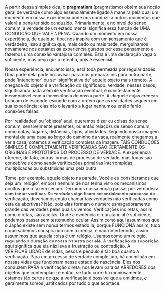 A partir dessa simples dica, o **pragmatism** (pragmatismo) obtém sua noção geral de verdade como algo essencialmente ligado à maneira pela qual um momento em nossa experiência pode nos conduzir a outros momentos que valerá a pena ter sido conduzido. Primariamente, e no nível do senso comum, a verdade de um estado mental significa essa função de UMA CONDUÇÃO QUE VALE A PENA. Quando um momento em nossa experiência, de qualquer tipo, nos inspira com um pensamento que é verdadeiro, isso significa que, mais cedo ou mais tarde, mergulhamos novamente nos detalhes da experiência guiados por esse pensamento e fazemos uma conexão vantajosa com eles. Esta é uma declaração vaga o suficiente, mas peço que a retenha, pois é essencial.

Nossa experiência, enquanto isso, está toda permeada por regularidades. Uma parte dela pode nos avisar para nos prepararmos para outra parte, pode 'intencionar' ou ser 'significativa de' aquele objeto mais remoto. A chegada do objeto é a verificação do significado. Verdade, nesses casos, significando nada além de verificação eventual, é manifestamente incompatível com a inconstância de nossa parte. Ai daquele cujas crenças brincam de esconde-esconde com a ordem que as realidades seguem em sua experiência: elas não o levarão a lugar nenhum ou então farão conexões falsas.

Por 'realidades' ou 'objetos' aqui, queremos dizer ou coisas do senso comum, sensivelmente presentes, ou então relações de senso comum, como datas, lugares, distâncias, tipos, atividades. Seguindo nossa imagem mental de uma casa ao longo do caminho da vaca, realmente chegamos a ver a casa; obtemos a verificação completa da imagem. TAIS CONDUÇÕES SIMPLES E COMPLETAMENTE VERIFICADAS SÃO CERTAMENTE OS ORIGINAIS E PROTÓTIPOS DO PROCESSO DE VERDADE. A experiência oferece, de fato, outras formas de processo de verdade, mas todas são concebíveis como sendo verificações primárias interrompidas, multiplicadas ou substituídas uma pela outra.

Tome, por exemplo, aquele objeto na parede. Você e eu consideramos que seja um 'relógio', embora nenhum de nós tenha visto os mecanismos ocultos que o fazem ser um. Deixamos nossa noção passar por verdadeira sem tentar verificar. Se verdades significam essencialmente processo de verificação, deveríamos então chamar tais verdades não verificadas como esta de abortivas? Não, pois elas formam o número esmagadoramente grande das verdades pelas quais vivemos. Verificações indiretas, assim como diretas, são aceitas. Onde a evidência circunstancial é suficiente, podemos passar sem testemunho ocular. Assim como aqui assumimos que o Japão existe sem nunca termos estado lá, porque FUNCIONA assim, tudo o que sabemos conspirando com a crença, e nada interferindo, assim assumimos que aquela coisa é um relógio. Usamos como um relógio, regulando a duração de nossa palestra por ele. A verificação da suposição aqui significa que ela não leva a frustração ou contradição. A VERIFICABILIDADE de rodas, pesos e pêndulo é tão boa quanto a verificação. Para um processo de verdade completado, há um milhão em nossas vidas que funcionam nesse estado de nascência. Eles nos conduzem PARA a verificação direta; nos levam para os ARREDORES dos objetos que contemplam; e então, se tudo corre harmoniosamente, estamos tão certos de que a verificação é possível que a omitimos, e geralmente somos justificados por tudo o que acontece.